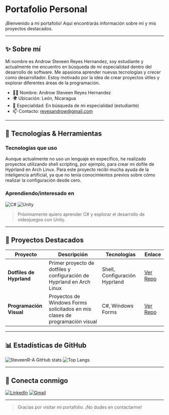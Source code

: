 # Portafolio Personal

¡Bienvenido a mi portafolio! Aquí encontrarás información sobre mí y mis proyectos destacados.

---

## ✨ Sobre mí

Mi nombre es Androw Steveen Reyes Hernandez, soy estudiante y actualmente me encuentro en búsqueda de mi especialidad dentro del desarrollo de software. Me apasiona aprender nuevas tecnologías y crecer como desarrollador. Estoy motivado por la idea de crear proyectos útiles y explorar diferentes áreas de la programación.

- 👨‍💻 Nombre: Androw Steveen Reyes Hernandez
- 🌍 Ubicación: León, Nicaragua
- 💼 Especialidad: En búsqueda de mi especialidad (estudiante)
- 📫 Contacto: reyesandrow@gmail.com

---

## 🚀 Tecnologías & Herramientas

### Tecnologías que uso

Aunque actualmente no uso un lenguaje en específico, he realizado proyectos utilizando shell scripting, por ejemplo, para crear mi dofile de Hyprland en Arch Linux. Para este proyecto recibí mucha ayuda de la inteligencia artificial, ya que no tenía conocimientos previos sobre cómo realizar la configuración desde cero.

### Aprendiendo/interesado en
![C#](https://img.shields.io/badge/C%23-239120?style=for-the-badge&logo=c-sharp&logoColor=white)
![Unity](https://img.shields.io/badge/Unity-100000?style=for-the-badge&logo=unity&logoColor=white)

> Próximamente quiero aprender C# y explorar el desarrollo de videojuegos con Unity.

---

## 📂 Proyectos Destacados

| Proyecto                  | Descripción                                                                 | Tecnologías                 | Enlace     |
|---------------------------|-----------------------------------------------------------------------------|-----------------------------|------------|
| **Dotfiles de Hyprland**  | Primer proyecto de dotfiles y configuración de Hyprland en Arch Linux        | Shell, Configuración Hyprland| [Ver Repo](https://github.com/SteveenR-A/Dockerfile.git) |
| **Programación Visual**   | Proyectos de Windows Forms solicitados en mis clases de programación visual | C#, Windows Forms           | [Ver Repo](https://github.com/SteveenR-A/Programacion_visual.git) |

---

## 📊 Estadísticas de GitHub

![SteveenR-A GitHub stats](https://github-readme-stats.vercel.app/api?username=SteveenR-A&show_icons=true&theme=radical)
![Top Langs](https://github-readme-stats.vercel.app/api/top-langs/?username=SteveenR-A&layout=compact&theme=radical)

---

## 🤝 Conecta conmigo

[![LinkedIn](https://img.shields.io/badge/LinkedIn-blue?style=flat-square&logo=linkedin)](https://www.linkedin.com/in/TU-LINKEDIN)
[![Gmail](https://img.shields.io/badge/Gmail-red?style=flat-square&logo=gmail&logoColor=white)](mailto:reyesandrow@gmail.com)

---

> Gracias por visitar mi portafolio. ¡No dudes en contactarme!
